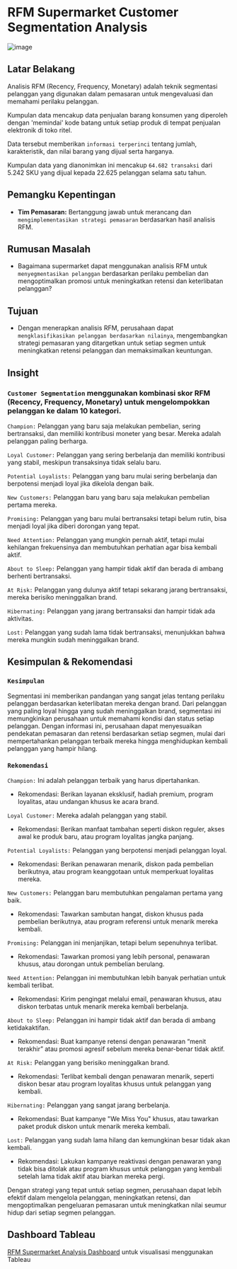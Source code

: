 # RFM Supermarket Customer Segmentation Analysis

![image](https://github.com/user-attachments/assets/dc0c18ec-17ba-4a20-bb28-cda8cc44ccf3)


## **Latar Belakang**
Analisis RFM (Recency, Frequency, Monetary) adalah teknik segmentasi pelanggan yang digunakan dalam pemasaran untuk mengevaluasi dan memahami perilaku pelanggan.

Kumpulan data mencakup data penjualan barang konsumen yang diperoleh dengan 'memindai' kode batang untuk setiap produk di tempat penjualan elektronik di toko ritel.

Data tersebut memberikan `informasi terperinci` tentang jumlah, karakteristik, dan nilai barang yang dijual serta harganya.

Kumpulan data yang dianonimkan ini mencakup `64.682 transaksi` dari 5.242 SKU yang dijual kepada 22.625 pelanggan selama satu tahun.


## **Pemangku Kepentingan**

- **Tim Pemasaran:** Bertanggung jawab untuk merancang dan `mengimplementasikan strategi pemasaran` berdasarkan hasil analisis RFM.


## **Rumusan Masalah**

- Bagaimana supermarket dapat menggunakan analisis RFM untuk `menyegmentasikan pelanggan` berdasarkan perilaku pembelian dan mengoptimalkan promosi untuk meningkatkan retensi dan keterlibatan pelanggan?
  

## **Tujuan**

- Dengan menerapkan analisis RFM, perusahaan dapat `mengklasifikasikan pelanggan berdasarkan nilainya`, mengembangkan strategi pemasaran yang ditargetkan untuk setiap segmen untuk meningkatkan retensi pelanggan dan memaksimalkan keuntungan.


## Insight 

### **`Customer Segmentation`** menggunakan kombinasi skor RFM (Recency, Frequency, Monetary) untuk mengelompokkan pelanggan ke dalam 10 kategori.

`Champion:` Pelanggan yang baru saja melakukan pembelian, sering bertransaksi, dan memiliki kontribusi moneter yang besar. Mereka adalah pelanggan paling berharga.

`Loyal Customer:` Pelanggan yang sering berbelanja dan memiliki kontribusi yang stabil, meskipun transaksinya tidak selalu baru.

`Potential Loyalists:` Pelanggan yang baru mulai sering berbelanja dan berpotensi menjadi loyal jika dikelola dengan baik.

`New Customers:` Pelanggan baru yang baru saja melakukan pembelian pertama mereka.

`Promising:` Pelanggan yang baru mulai bertransaksi tetapi belum rutin, bisa menjadi loyal jika diberi dorongan yang tepat.

`Need Attention:` Pelanggan yang mungkin pernah aktif, tetapi mulai kehilangan frekuensinya dan membutuhkan perhatian agar bisa kembali aktif.

`About to Sleep:` Pelanggan yang hampir tidak aktif dan berada di ambang berhenti bertransaksi.

`At Risk:` Pelanggan yang dulunya aktif tetapi sekarang jarang bertransaksi, mereka berisiko meninggalkan brand.

`Hibernating:` Pelanggan yang jarang bertransaksi dan hampir tidak ada aktivitas.

`Lost:`  Pelanggan yang sudah lama tidak bertransaksi, menunjukkan bahwa mereka mungkin sudah meninggalkan brand.


## **Kesimpulan & Rekomendasi**

### **`Kesimpulan`**

Segmentasi ini memberikan pandangan yang sangat jelas tentang perilaku pelanggan berdasarkan keterlibatan mereka dengan brand. Dari pelanggan yang paling loyal hingga yang sudah meninggalkan brand, segmentasi ini memungkinkan perusahaan untuk memahami kondisi dan status setiap pelanggan. Dengan informasi ini, perusahaan dapat menyesuaikan pendekatan pemasaran dan retensi berdasarkan setiap segmen, mulai dari mempertahankan pelanggan terbaik mereka hingga menghidupkan kembali pelanggan yang hampir hilang.

### **`Rekomendasi`**

`Champion:` Ini adalah pelanggan terbaik yang harus dipertahankan.

- Rekomendasi: Berikan layanan eksklusif, hadiah premium, program loyalitas, atau undangan khusus ke acara brand.

`Loyal Customer:` Mereka adalah pelanggan yang stabil.

- Rekomendasi: Berikan manfaat tambahan seperti diskon reguler, akses awal ke produk baru, atau program loyalitas jangka panjang.

`Potential Loyalists:` Pelanggan yang berpotensi menjadi pelanggan loyal.

- Rekomendasi: Berikan penawaran menarik, diskon pada pembelian berikutnya, atau program keanggotaan untuk memperkuat loyalitas mereka.

`New Customers:` Pelanggan baru membutuhkan pengalaman pertama yang baik.

- Rekomendasi: Tawarkan sambutan hangat, diskon khusus pada pembelian berikutnya, atau program referensi untuk menarik mereka kembali.

`Promising:` Pelanggan ini menjanjikan, tetapi belum sepenuhnya terlibat.

- Rekomendasi: Tawarkan promosi yang lebih personal, penawaran khusus, atau dorongan untuk pembelian berulang.

`Need Attention:` Pelanggan ini membutuhkan lebih banyak perhatian untuk kembali terlibat.

- Rekomendasi: Kirim pengingat melalui email, penawaran khusus, atau diskon terbatas untuk menarik mereka kembali berbelanja.

`About to Sleep:` Pelanggan ini hampir tidak aktif dan berada di ambang ketidakaktifan.

- Rekomendasi: Buat kampanye retensi dengan penawaran “menit terakhir” atau promosi agresif sebelum mereka benar-benar tidak aktif.

`At Risk:` Pelanggan yang berisiko meninggalkan brand.

- Rekomendasi: Terlibat kembali dengan penawaran menarik, seperti diskon besar atau program loyalitas khusus untuk pelanggan yang kembali.

`Hibernating:` Pelanggan yang sangat jarang berbelanja.

- Rekomendasi: Buat kampanye "We Miss You" khusus, atau tawarkan paket produk diskon untuk menarik mereka kembali.

`Lost:` Pelanggan yang sudah lama hilang dan kemungkinan besar tidak akan kembali.

- Rekomendasi: Lakukan kampanye reaktivasi dengan penawaran yang tidak bisa ditolak atau program khusus untuk pelanggan yang kembali setelah lama tidak aktif atau biarkan mereka pergi.

Dengan strategi yang tepat untuk setiap segmen, perusahaan dapat lebih efektif dalam mengelola pelanggan, meningkatkan retensi, dan mengoptimalkan pengeluaran pemasaran untuk meningkatkan nilai seumur hidup dari setiap segmen pelanggan.


## Dashboard Tableau

[RFM Supermarket Analysis Dashboard](https://public.tableau.com/views/RFMSupermarketAnalysis/StoryRFMSupermarketAnalysis?:language=en-US&publish=yes&:sid=&:redirect=auth&:display_count=n&:origin=viz_share_link) untuk visualisasi menggunakan Tableau

